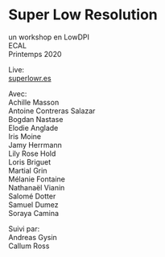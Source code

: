 # Super Low Resolution  
un workshop en LowDPI  
ECAL  
Printemps 2020  

Live:  
[superlowr.es](https://superlowr.es)

Avec:  
Achille Masson  
Antoine Contreras Salazar  
Bogdan Nastase  
Elodie Anglade  
Iris Moine  
Jamy Herrmann  
Lily Rose Hold  
Loris Briguet  
Martial Grin  
Mélanie Fontaine  
Nathanaël Vianin  
Salomé Dotter  
Samuel Dumez  
Soraya Camina  
 
Suivi par:  
Andreas Gysin  
Callum Ross  
